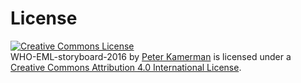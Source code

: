 # License

<a rel="license" href="http://creativecommons.org/licenses/by/4.0/"><img alt="Creative Commons License" style="border-width:0" src="https://i.creativecommons.org/l/by/4.0/88x31.png" /></a><br /><span xmlns:dct="http://purl.org/dc/terms/" property="dct:title">WHO-EML-storyboard-2016</span> by <a xmlns:cc="http://creativecommons.org/ns#" href="http://painblogr.org" property="cc:attributionName" rel="cc:attributionURL">Peter Kamerman</a> is licensed under a <a rel="license" href="http://creativecommons.org/licenses/by/4.0/">Creative Commons Attribution 4.0 International License</a>.
